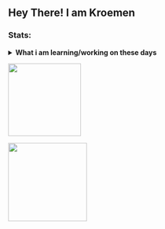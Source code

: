 <h2> Hey There! <b> I am Kroemen</b></h2>

### Stats:
<details>
 <summary><strong>What i am learning/working on these days</strong></summary>
    - 🔭 I’m currently working on ... </br>
    - 🌱 I’m currently learning Python Programming And App Development </br>
    - 👯 I’m looking to collaborate on ... </br>
    - 🤔 I’m looking for help with ... </br>
    - 💬 Ask me about anything.</br>
    - 📫 How to reach me: <a href="zivasanda@yahoo.com">Email me!</a>  </br>
    - 😄 Pronouns: He/Him </br>
    - ⚡ Fun fact: ... </br>
</details>
<p>
   <img height="148em" src="https://github-readme-stats.vercel.app/api?username=kroemen&hide=contribs,prs&show_icons=true&locale=en&layout=compact&theme=merko" />
</p>
<p>
   <img height="160em" src="https://github-readme-stats.vercel.app/api/top-langs/?username=kroemen&true&locale=en&layout=compact&theme=merko" />
 <p/>

